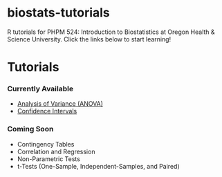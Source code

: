# biostats-tutorials
R tutorials for PHPM 524: Introduction to Biostatistics at Oregon Health &amp; Science University. Click the links below to start learning!

# Tutorials
### Currently Available
- [Analysis of Variance (ANOVA)](https://www.aaroncoyner.io/tutorials/R_Tutorial_ANOVA.html)
- [Confidence Intervals](https://www.aaroncoyner.io/tutorials/R_Tutorial_ConfidenceIntervals.html)

### Coming Soon
- Contingency Tables
- Correlation and Regression
- Non-Parametric Tests
- t-Tests (One-Sample, Independent-Samples, and Paired)
